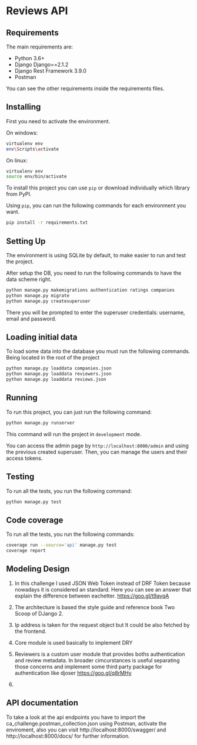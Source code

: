 # Reviews API

## Requirements

The main requirements are:

- Python 3.6+
- Django Django==2.1.2
- Django Rest Framework 3.9.0
- Postman

You can see the other requirements inside the requirements files.

## Installing

First you need to activate the environment.

On windows:
```bash
virtualenv env
env\Scripts\activate
```

On linux:
```bash
virtualenv env
source env/bin/activate
```

To install this project you can use `pip` or download individually which library from PyPI.

Using `pip`, you can run the following commands for each environment you want.

```bash
pip install -r requirements.txt
```

## Setting Up

The environment is using SQLite by default, to make easier to run and test the project. 

After setup the DB, you need to run the following commands to have the data scheme right.

```bash
python manage.py makemigrations authentication ratings companies
python manage.py migrate
python manage.py createsuperuser
```

There you will be prompted to enter the superuser credentials: username, email
and password.

## Loading initial data

To load some data into the database you must run the following commands. Being located in the root of the project

```bash
python manage.py loaddata companies.json
python manage.py loaddata reviewers.json
python manage.py loaddata reviews.json
```

## Running

To run this project, you can just run the following command:

```bash
python manage.py runserver
```

This command will run the project in `development` mode.

You can access the admin page by `http://localhost:8000/admin` and using the previous created superuser. 
Then, you can manage the users and their access tokens.

## Testing


To run all the tests, you run the following command:

```bash
python manage.py test
```

## Code coverage


To run all the tests, you run the following commands:

```bash
coverage run --source='api' manage.py test
coverage report
```

## Modeling Design

1) In this challenge I used JSON Web Token instead of DRF Token because nowadays it is considered an standard. Here you can see an answer that explain the difference between eachetter. https://goo.gl/t9ayqA

3) The architecture is based the style guide and reference book Two Scoop of DJango 2.

2) Ip address is taken for the request object but It could be also fetched by the frontend.

4) Core module is used basically to implement DRY

5) Reviewers is a custom user module that provides boths authentication and review metadata. In broader cimcurstances is useful separating those concerns and implement some third party package for authentication like djoser https://goo.gl/q8rMHy

6) 


## API documentation

To take a look at the api endpoints you have to import the ca_challenge.postman_collection.json using Postman, activate the enviroment, also you can visit http://localhost:8000/swagger/ and http://localhost:8000/docs/ for further information.